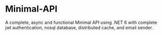 # Minimal-API
A complete, async and functional Minimal API using .NET 6 with complete jwt authentication, nosql database, distributed cache, and email sender.
